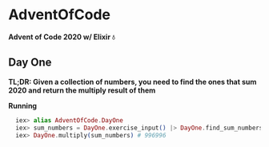 # AdventOfCode

**Advent of Code 2020 w/ Elixir 💧**

## Day One
**TL;DR: Given a collection of numbers, you need to find the ones that sum 2020 and return the multiply result of them**

**Running**

```elixir
  iex> alias AdventOfCode.DayOne
  iex> sum_numbers = DayOne.exercise_input() |> DayOne.find_sum_numbers() # [1162, 858]
  iex> DayOne.multiply(sum_numbers) # 996996
```
